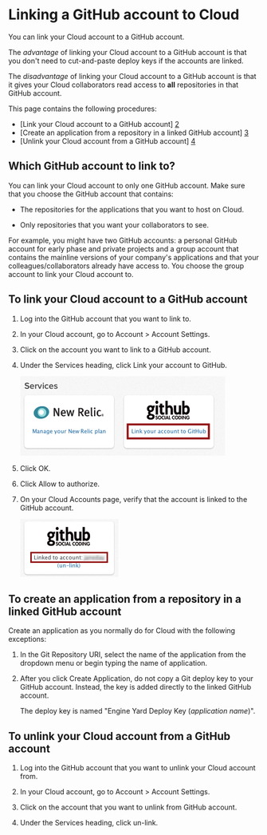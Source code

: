 # Linking a GitHub account to Cloud

You can link your Cloud account to a GitHub account. 

The _advantage_ of linking your Cloud account to a GitHub account is that you don't need to cut-and-paste deploy keys if the accounts are linked. 

The _disadvantage_ of linking your Cloud account to a GitHub account is that it gives your Cloud collaborators read access to **all** repositories in that GitHub account. 

This page contains the following procedures:

  * [Link your Cloud account to a GitHub account] [2]  
  * [Create an application from a repository in a linked GitHub account] [3]  
  * [Unlink your Cloud account from a GitHub account] [4] 

<h2 id="topic1">Which GitHub account to link to?</h2>

You can link your Cloud account to only one GitHub account. Make sure that you choose the GitHub account that contains:

*  The repositories for the applications that you want to host on Cloud. 

*  Only repositories that you want your collaborators to see.

For example, you might have two GitHub accounts: a personal GitHub account for early phase and private projects and a group account that contains the mainline versions of your company's applications and that your colleagues/collaborators already have access to. You choose the group account to link your Cloud account to.

<h2 id="topic2">To link your Cloud account to a GitHub account</h2>

1. Log into the GitHub account that you want to link to. 

2. In your Cloud account, go to Account > Account Settings.

2. Click on the account you want to link to a GitHub account.

3. Under the Services heading, click Link your account to GitHub.

     ![github link](images/github_icon.png)

4. Click OK.

5. Click Allow to authorize.

6. On your Cloud Accounts page, verify that the account is linked to the GitHub account.

     ![confirm the link](images/confirm_github_link.png)

<h2 id="topic3">To create an application from a repository in a linked GitHub account</h2>

Create an application as you normally do for Cloud with the following exceptions:

1. In the Git Repository URI, select the name of the application from the dropdown menu or begin typing the name of application.

2. After you click Create Application, do not copy a Git deploy key to your GitHub account. 
     Instead, the key is added directly to the linked GitHub account.

     The deploy key is named "Engine Yard Deploy Key (_application name_)".

<h2 id="topic4">To unlink your Cloud account from a GitHub account</h2>

1. Log into the GitHub account that you want to unlink your Cloud account from. 

2. In your Cloud account, go to Account > Account Settings.

2. Click on the account that you want to unlink from GitHub account.

3. Under the Services heading, click un-link.
  

[1]: #topic1        "topic1"
[2]: #topic2        "topic2"
[3]: #topic3        "topic3"
[4]: #topic4        "topic4"
[5]: #topic5        "topic5"
[6]: #topic6        "topic6"